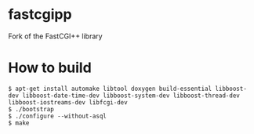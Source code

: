fastcgipp
=========

Fork of the FastCGI++ library

How to build
============

```
$ apt-get install automake libtool doxygen build-essential libboost-dev libboost-date-time-dev libboost-system-dev libboost-thread-dev libboost-iostreams-dev libfcgi-dev
$ ./bootstrap
$ ./configure --without-asql
$ make
```
